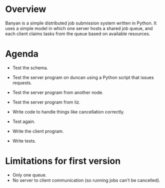 # Overview

Banyan is a simple distributed job submission system written in Python. It uses
a simple model in which one server hosts a shared job queue, and each client
claims tasks from the queue based on available resources.

# Agenda

- Test the schema.
- Test the server program on duncan using a Python script that issues requests.
- Test the server program from another node.
- Test the server program from liz.
- Write code to handle things like cancellation correctly.
- Test again.

- Write the client program.
- Write tests.

# Limitations for first version

- Only one queue.
- No server to client communication (so running jobs can't be cancelled).
